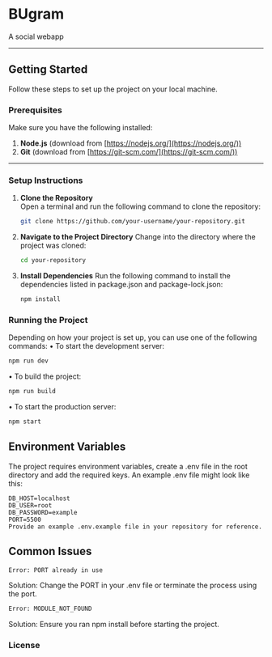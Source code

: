 # **BUgram**

A social webapp 

---

## **Getting Started**

Follow these steps to set up the project on your local machine.

### **Prerequisites**
Make sure you have the following installed:
1. **Node.js** (download from [https://nodejs.org/](https://nodejs.org/))
2. **Git** (download from [https://git-scm.com/](https://git-scm.com/))

---

### **Setup Instructions**

1. **Clone the Repository**  
   Open a terminal and run the following command to clone the repository:
   ```bash
   git clone https://github.com/your-username/your-repository.git
   ```

2. **Navigate to the Project Directory**
   Change into the directory where the project was cloned:
   ```bash
   cd your-repository
   ```
3. **Install Dependencies**
   Run the following command to install the dependencies listed in package.json and package-lock.json:
   ```bash
   npm install
   ```
### **Running the Project**

   Depending on how your project is set up, you can use one of the following commands:
   • To start the development server:
   ```bash
   npm run dev
   ```
   • To build the project:
   ```bash
   npm run build
   ```
   • To start the production server:
   ```bash
   npm start
   ```
## **Environment Variables**
The project requires environment variables, create a .env file in the root directory and add the required keys. An example .env file might look like this:

```env
DB_HOST=localhost
DB_USER=root
DB_PASSWORD=example
PORT=5500
Provide an example .env.example file in your repository for reference.
```

## **Common Issues**
```bash
Error: PORT already in use
```
Solution: Change the PORT in your .env file or terminate the process using the port.


```bash
Error: MODULE_NOT_FOUND
```
Solution: Ensure you ran npm install before starting the project.

### **License**
